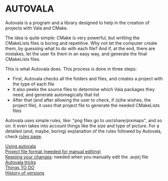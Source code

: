 # AUTOVALA

Autovala is a program and a library designed to help in the creation of projects with Vala and CMake.

The idea is quite simple: CMake is very powerful, but writting the CMakeLists files is boring and repetitive. Why not let the computer create them, by guessing what to do with each file? And if, at the end, there are mistakes, let the user fix them in an easy way, and generate the final CMakeLists files.

This is what Autovala does. This process is done in three steps:

* First, Autovala checks all the folders and files, and creates a project with the type of each file
* It also peeks the source files to determine which Vala packages they need, and generate automagically that list
* After that (and after allowing the user to check, if (s)he wishes, the project file), it uses that project file to generate the needed CMakeLists files

Autovala uses simple rules, like: "png files go to usr/share/pixmaps", and so on. It even takes into account things like the size and type of picture. For a detailed (and, maybe, boring) explanation of the rules followed by Autovala, check [rules page](Rules).

[Using autovala](Using-Autovala)  
[Project file format (needed for manual editing)](Project-File-Format)  
[Keeping your changes](Keeping-your-changes): needed when you manually edit the .avprj file  
[Autovala tricks](tricks)  
[Things TO DO](To-Do)  
[History of versions](versions)  
